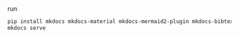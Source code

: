 run
```bash
pip install mkdocs mkdocs-material mkdocs-mermaid2-plugin mkdocs-bibtex
mkdocs serve
```
